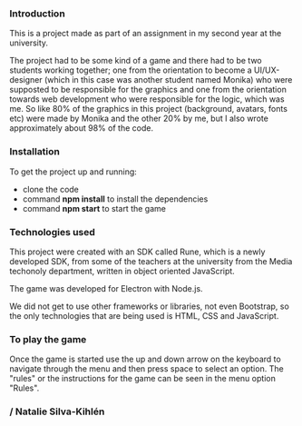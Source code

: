 ### Introduction

This is a project made as part of an assignment in my second year at the university. 

The project had to be some kind of a game and there had to be two students working together;
one from the orientation to become a UI/UX-designer (which in this case was another student named Monika) who
were supposted to be responsible for the graphics and one from the orientation towards web development who were 
responsible for the logic, which was me. So like 80% of the graphics in this project (background, avatars, fonts etc) 
were made by Monika and the other 20% by me, but I also wrote approximately about 98% of the code.


### Installation

To get the project up and running:

- clone the code
- command **npm install** to install the dependencies
- command **npm start** to start the game


### Technologies used

This project were created with an SDK called Rune, which is a newly developed SDK, from some of 
the teachers at the university from the Media techonoly department, written in object oriented JavaScript.

The game was developed for Electron with Node.js.

We did not get to use other frameworks or libraries, not even Bootstrap, so the only technologies that are
being used is HTML, CSS and JavaScript.


### To play the game

Once the game is started use the up and down arrow on the keyboard to navigate through the menu and then press space
to select an option. The "rules" or the instructions for the game can be seen in the menu option "Rules".


### / Natalie Silva-Kihlén
